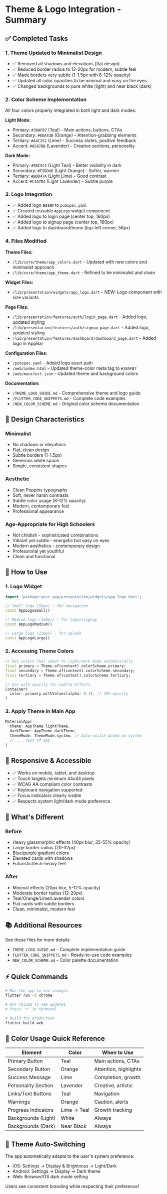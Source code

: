 # Theme & Logo Integration - Summary

## ✅ Completed Tasks

### 1. Theme Updated to Minimalist Design
- ✅ Removed all shadows and elevations (flat design)
- ✅ Reduced border radius to 12-20px for modern, subtle feel
- ✅ Made borders very subtle (1-1.5px with 8-12% opacity)
- ✅ Updated all color opacities to be minimal and easy on the eyes
- ✅ Changed backgrounds to pure white (light) and near black (dark)

### 2. Color Scheme Implementation
All four colors properly integrated in both light and dark modes:

**Light Mode:**
- Primary: `#38AFB7` (Teal) - Main actions, buttons, CTAs
- Secondary: `#EDA43B` (Orange) - Attention-grabbing elements
- Tertiary: `#A4C252` (Lime) - Success states, positive feedback
- Accent: `#A587BB` (Lavender) - Creative sections, personality

**Dark Mode:**
- Primary: `#5DC5CC` (Light Teal) - Better visibility in dark
- Secondary: `#F5BD6B` (Light Orange) - Softer, warmer
- Tertiary: `#BDD47A` (Light Lime) - Good contrast
- Accent: `#C1A7D4` (Light Lavender) - Subtle purple

### 3. Logo Integration
- ✅ Added logo asset to `pubspec.yaml`
- ✅ Created reusable `AppLogo` widget component
- ✅ Added logo to login page (center top, 160px)
- ✅ Added logo to signup page (center top, 160px)
- ✅ Added logo to dashboard/home (top-left corner, 56px)

### 4. Files Modified

**Theme Files:**
- `/lib/core/theme/app_colors.dart` - Updated with new colors and minimalist approach
- `/lib/core/theme/app_theme.dart` - Refined to be minimalist and clean

**Widget Files:**
- `/lib/presentation/widgets/app_logo.dart` - NEW: Logo component with size variants

**Page Files:**
- `/lib/presentation/features/auth/login_page.dart` - Added logo, updated styling
- `/lib/presentation/features/auth/signup_page.dart` - Added logo, updated styling
- `/lib/presentation/features/dashboard/dashboard_page.dart` - Added logo in AppBar

**Configuration Files:**
- `/pubspec.yaml` - Added logo asset path
- `/web/index.html` - Updated theme-color meta tag to `#38AFB7`
- `/web/manifest.json` - Updated theme and background colors

**Documentation:**
- `/THEME_LOGO_GUIDE.md` - Comprehensive theme and logo guide
- `/FLUTTER_CODE_SNIPPETS.md` - Complete code examples
- `/NEW_COLOR_SCHEME.md` - Original color scheme documentation

## 🎨 Design Characteristics

### Minimalist
- No shadows or elevations
- Flat, clean design
- Subtle borders (1-1.5px)
- Generous white space
- Simple, consistent shapes

### Aesthetic
- Clean Poppins typography
- Soft, never harsh contrasts
- Subtle color usage (8-12% opacity)
- Modern, contemporary feel
- Professional appearance

### Age-Appropriate for High Schoolers
- Not childish - sophisticated combinations
- Vibrant yet subtle - energetic but easy on eyes
- Modern aesthetics - contemporary design
- Professional yet youthful
- Clean and functional

## 🔧 How to Use

### 1. Logo Widget
```dart
import 'package:your_app/presentation/widgets/app_logo.dart';

// Small logo (56px) - for navigation
const AppLogoSmall()

// Medium logo (160px) - for login/signup
const AppLogoMedium()

// Large logo (220px) - for splash
const AppLogoLarge()
```

### 2. Accessing Theme Colors
```dart
// Get colors that adapt to light/dark mode automatically
final primary = Theme.of(context).colorScheme.primary;
final secondary = Theme.of(context).colorScheme.secondary;
final tertiary = Theme.of(context).colorScheme.tertiary;

// Use with opacity for subtle effects
Container(
  color: primary.withValues(alpha: 0.1), // 10% opacity
)
```

### 3. Apply Theme in Main App
```dart
MaterialApp(
  theme: AppTheme.lightTheme,
  darkTheme: AppTheme.darkTheme,
  themeMode: ThemeMode.system, // Auto-switch based on system
  // ... rest of app
)
```

## 📱 Responsive & Accessible

- ✅ Works on mobile, tablet, and desktop
- ✅ Touch targets minimum 44x44 pixels
- ✅ WCAG AA compliant color contrasts
- ✅ Keyboard navigation supported
- ✅ Focus indicators clearly visible
- ✅ Respects system light/dark mode preference

## 🚀 What's Different

### Before
- Heavy glassmorphic effects (40px blur, 35-55% opacity)
- Large border radius (20-32px)
- Blue/purple gradient colors
- Elevated cards with shadows
- Futuristic/tech-heavy feel

### After
- Minimal effects (20px blur, 5-12% opacity)
- Moderate border radius (12-20px)
- Teal/Orange/Lime/Lavender colors
- Flat cards with subtle borders
- Clean, minimalist, modern feel

## 📚 Additional Resources

See these files for more details:
- `THEME_LOGO_GUIDE.md` - Complete implementation guide
- `FLUTTER_CODE_SNIPPETS.md` - Ready-to-use code examples
- `NEW_COLOR_SCHEME.md` - Color palette documentation

## ⚡ Quick Commands

```bash
# Run the app to see changes
flutter run -d chrome

# Hot reload to see updates
# Press 'r' in terminal

# Build for production
flutter build web
```

## 🎯 Color Usage Quick Reference

| Element | Color | When to Use |
|---------|-------|-------------|
| Primary Button | Teal | Main actions, CTAs |
| Secondary Button | Orange | Attention, highlights |
| Success Message | Lime | Completion, growth |
| Personality Section | Lavender | Creative, artistic |
| Links/Text Buttons | Teal | Navigation |
| Warnings | Orange | Caution, alerts |
| Progress Indicators | Lime → Teal | Growth tracking |
| Backgrounds (Light) | White | Always |
| Backgrounds (Dark) | Near Black | Always |

## 🔄 Theme Auto-Switching

The app automatically adapts to the user's system preference:
- iOS: Settings → Display & Brightness → Light/Dark
- Android: Settings → Display → Dark theme
- Web: Browser/OS dark mode setting

Users see consistent branding while respecting their preference!
